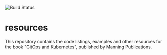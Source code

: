 ![Build Status](https://github.com/albrechtotto/gitops-and-kubernetes/blob/master/.github/workflows/codacy.yml/badge.svg)

# resources
This repository contains the code listings, examples and other resources for the book "GitOps and Kubernetes", published by Manning Publications.

